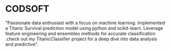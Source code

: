 # CODSOFT
"Passionate data enthusiast with a focus on machine learning. Implemented a Titanic Survival prediction model using python and scikit-learn. Leverage feature engineering and ensembles methods for accurate classification .check out my TitanicClassifier project for a deep dive into data analysis and predictive". 
